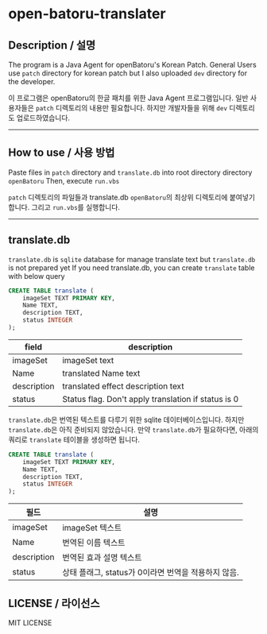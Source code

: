 # open-batoru-translater

## Description / 설명
The program is a Java Agent for openBatoru's Korean Patch.
General Users use `patch` directory for korean patch 
but I also uploaded `dev` directory for the developer.


이 프로그램은 openBatoru의 한글 패치를 위한 Java Agent 프로그램입니다.
일반 사용자들은 `patch` 디렉토리의 내용만 필요합니다.
하지만 개발자들을 위해 `dev` 디렉토리도 업로드하였습니다.

---

## How to use / 사용 방법
Paste files in `patch` directory and `translate.db` into root directory directory `openBatoru` 
Then, execute `run.vbs`


`patch` 디렉토리의 파일들과 translate.db `openBatoru`의 최상위 디렉토리에 붙여넣기합니다.
그리고 `run.vbs`를 실행합니다.

---
## translate.db
`translate.db` is `sqlite` database for manage translate text
but `translate.db` is not prepared yet
If you need translate.db, you can create `translate` table with below query

``` sql
CREATE TABLE translate (
    imageSet TEXT PRIMARY KEY,
    Name TEXT,
    description TEXT,
    status INTEGER
);
```
|field|description|
|------|----------------|
|imageSet|imageSet text|
|Name|translated Name text|
|description|translated effect description text|
|status|Status flag. Don't apply translation if status is 0 |


`translate.db`은 번역된 텍스트를 다루기 위한 sqlite 데이터베이스입니다.
하지만 `translate.db`은 아직 준비되지 않았습니다. 
만약 `translate.db`가 필요하다면, 아래의 쿼리로 `translate` 테이블을 생성하면 됩니다.

``` sql
CREATE TABLE translate (
    imageSet TEXT PRIMARY KEY,
    Name TEXT,
    description TEXT,
    status INTEGER
);
```
|필드|설명|
|------|----------------|
|imageSet|imageSet 텍스트|
|Name|번역된 이름 텍스트 |
|description|번역된 효과 설명 텍스트|
|status|상태 플래그, status가 0이라면 번역을 적용하지 않음. |


## LICENSE / 라이선스
MIT LICENSE
